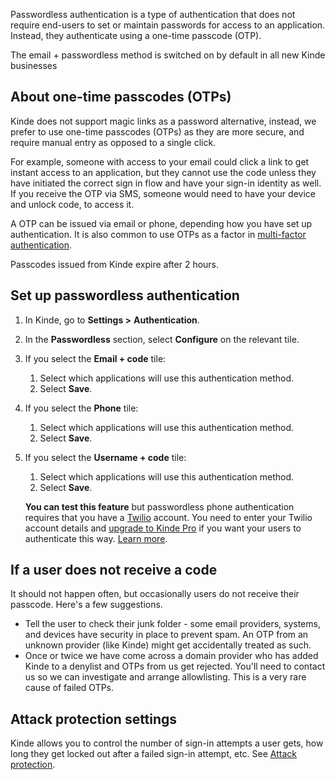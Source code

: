 
Passwordless authentication is a type of authentication that does not require end-users to set or maintain passwords for access to an application. Instead, they authenticate using a one-time passcode (OTP).

<Aside>

The email + passwordless method is switched on by default in all new Kinde businesses

</Aside>

## About one-time passcodes (OTPs)

Kinde does not support magic links as a password alternative, instead, we prefer to use one-time passcodes (OTPs) as they are more secure, and require manual entry as opposed to a single click.

For example, someone with access to your email could click a link to get instant access to an application, but they cannot use the code unless they have initiated the correct sign in flow and have your sign-in identity as well. If you receive the OTP via SMS, someone would need to have your device and unlock code, to access it.

A OTP can be issued via email or phone, depending how you have set up authentication. It is also common to use OTPs as a factor in [multi-factor authentication](/authenticate/multi-factor-auth/about-multi-factor-authentication/).

Passcodes issued from Kinde expire after 2 hours.

## Set up passwordless authentication

1. In Kinde, go to **Settings >** **Authentication**.
2. In the **Passwordless** section, select **Configure** on the relevant tile.
3. If you select the **Email + code** tile:
   1. Select which applications will use this authentication method.
   2. Select **Save**.
4. If you select the **Phone** tile:

   1. Select which applications will use this authentication method.
   2. Select **Save**.

5. If you select the **Username + code** tile:

   1. Select which applications will use this authentication method.
   2. Select **Save**.

   <Aside>

   **You can test this feature** but passwordless phone authentication requires that you have a [Twilio](https://www.twilio.com/en-us) account. You need to enter your Twilio account details and [upgrade to Kinde Pro](https://kinde.com/pricing/) if you want your users to authenticate this way. [Learn more](/authenticate/authentication-methods/phone-authentication/).

   </Aside>

## If a user does not receive a code

It should not happen often, but occasionally users do not receive their passcode. Here's a few suggestions.

- Tell the user to check their junk folder - some email providers, systems, and devices have security in place to prevent spam. An OTP from an unknown provider (like Kinde) might get accidentally treated as such.
- Once or twice we have come across a domain provider who has added Kinde to a denylist and OTPs from us get rejected. You'll need to contact us so we can investigate and arrange allowlisting. This is a very rare cause of failed OTPs.

## Attack protection settings

Kinde allows you to control the number of sign-in attempts a user gets, how long they get locked out after a failed sign-in attempt, etc. See [Attack protection](/build/set-up-options/attack-protection/).
